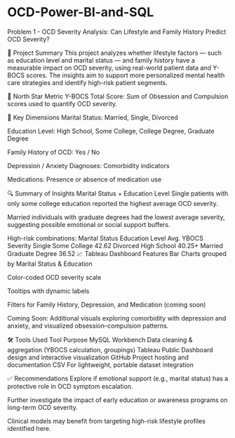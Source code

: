 # OCD-Power-BI-and-SQL

Problem 1 - OCD Severity Analysis: Can Lifestyle and Family History Predict OCD Severity?

🧠 Project Summary
This project analyzes whether lifestyle factors — such as education level and marital status — and family history have a measurable impact on OCD severity, using real-world patient data and Y-BOCS scores. The insights aim to support more personalized mental health care strategies and identify high-risk patient segments.

📌 North Star Metric
Y-BOCS Total Score: Sum of Obsession and Compulsion scores used to quantify OCD severity.

📐 Key Dimensions
Marital Status: Married, Single, Divorced

Education Level: High School, Some College, College Degree, Graduate Degree

Family History of OCD: Yes / No

Depression / Anxiety Diagnoses: Comorbidity indicators

Medications: Presence or absence of medication use

🔍 Summary of Insights
Marital Status + Education Level
Single patients with only some college education reported the highest average OCD severity.

Married individuals with graduate degrees had the lowest average severity, suggesting possible emotional or social support buffers.

High-risk combinations:
Marital Status	Education Level	Avg. YBOCS Severity
Single	Some College	42.62
Divorced	High School	40.25+
Married	Graduate Degree	36.52
📈 Tableau Dashboard Features
Bar Charts grouped by Marital Status & Education

Color-coded OCD severity scale

Tooltips with dynamic labels

Filters for Family History, Depression, and Medication (coming soon)

Coming Soon: Additional visuals exploring comorbidity with depression and anxiety, and visualized obsession–compulsion patterns.

🛠 Tools Used
Tool	Purpose
MySQL Workbench	Data cleaning & aggregation (YBOCS calculation, groupings)
Tableau Public	Dashboard design and interactive visualization
GitHub	Project hosting and documentation
CSV	For lightweight, portable dataset integration


✅ Recommendations
Explore if emotional support (e.g., marital status) has a protective role in OCD symptom escalation.

Further investigate the impact of early education or awareness programs on long-term OCD severity.

Clinical models may benefit from targeting high-risk lifestyle profiles identified here.
